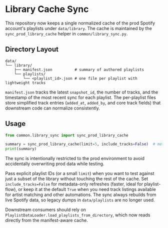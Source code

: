 # Library Cache Sync

This repository now keeps a single normalized cache of the prod Spotify
account's playlists under `data/library`. The cache is maintained by the
`sync_prod_library_cache` helper in `common/library_sync.py`.

## Directory Layout

```
data/
└── library/
    ├── manifest.json          # summary of authored playlists
    └── playlists/
        └── <playlist_id>.json # one file per playlist with lightweight tracks
```

`manifest.json` tracks the latest `snapshot_id`, the number of tracks, and the
timestamp of the most recent sync for each playlist. The per-playlist files
store simplified track entries (`added_at`, `added_by`, and core track fields)
that downstream code can normalize consistently.

## Usage

```python
from common.library_sync import sync_prod_library_cache

summary = sync_prod_library_cache(limit=5, include_tracks=False)  # metadata-only trial run
print(summary)
```

The sync is intentionally restricted to the prod environment to avoid
accidentally overwriting prod data while testing.

Pass explicit playlist IDs (or a small ``limit``) when you want to test against
just a subset of the library without touching the rest of the cache. Set
``include_tracks=False`` for metadata-only refreshes (faster, ideal for
playlist-flow), or keep it at the default ``True`` when you need track listings
available for artist matching and other automations. The sync always rebuilds
from live Spotify data, so legacy dumps in ``data/playlists`` are no longer
used.

Downstream consumers should rely on `PlaylistDataLoader.load_playlists_from_directory`,
which now reads directly from the manifest-aware cache.
